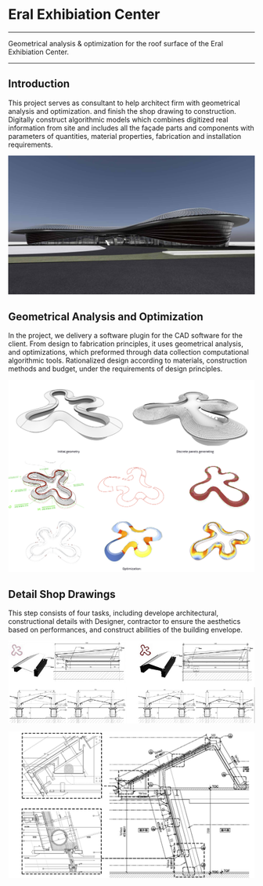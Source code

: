# Eral Exhibiation Center

---

Geometrical analysis & optimization for the roof surface of the Eral Exhibiation Center.

---

## Introduction

This project serves as consultant to help architect firm with geometrical analysis and optimization. and finish the shop drawing to construction. Digitally construct algorithmic models which combines digitized real information from site and includes all the façade parts and components with parameters of quantities, material properties, fabrication and installation requirements.

![](/project/roof_surface/render_01.jpg)

## Geometrical Analysis and Optimization

In the project, we delivery a software plugin for the CAD software for the client. From design to fabrication principles, it uses geometrical analysis, and optimizations, which preformed through data collection computational algorithmic tools. Rationalized design according to materials, construction methods and budget, under the requirements of design principles.

![](/project/roof_surface/geo01.png)

## Detail Shop Drawings

This step consists of four tasks, including develope architectural, constructional details with Designer, contractor to ensure the aesthetics based on performances, and construct abilities of the building envelope.

![](/project/roof_surface/detail_roof.jpg)

![](/project/roof_surface/combine_01_.jpg)

